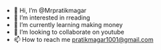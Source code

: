 - 👋 Hi, I’m @Mrpratikmagar
- 👀 I’m interested in rreading
- 🌱 I’m currently learning making money
- 💞️ I’m looking to collaborate on youtube
- 📫 How to reach me pratikmagar1001@gmail.com

<!---
Mrpratikmagar/Mrpratikmagar is a ✨ special ✨ repository because its `README.md` (this file) appears on your GitHub profile.
You can click the Preview link to take a look at your changes.
--->
